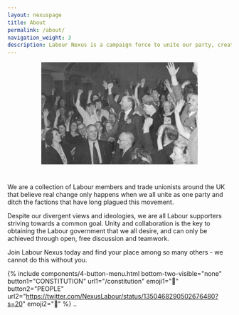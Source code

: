 ```yaml
---
layout: nexuspage
title: About
permalink: /about/
navigation_weight: 3
description: Labour Nexus is a campaign force to unite our party, create an environment for constructive discourse and bring Labour to Downing Street.
---
```


<div style="text-align: center;">
<img src="/images/stock/atlee.jpg" style="width: 70%; height: auto;margin-bottom: 25px;">
</div>

We are a collection of Labour members and trade unionists around the UK that believe real change only happens when we all unite as one party and ditch the factions that have long plagued this movement. 

Despite our divergent views and ideologies, we are all Labour supporters striving towards a common goal. Unity and collaboration is the key to obtaining the Labour government that we all desire, and can only be achieved through open, free discussion and teamwork.

Join Labour Nexus today and find your place among so many others - we cannot do this without you.

{% include components/4-button-menu.html bottom-two-visible="none" button1="CONSTITUTION" url1="/constitution" emoji1="📃" button2="PEOPLE" url2="https://twitter.com/NexusLabour/status/1350468290502676480?s=20" emoji2="💬" %}
..